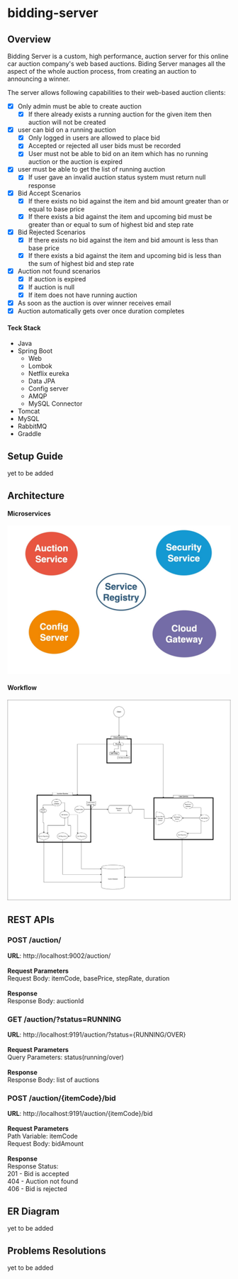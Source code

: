 # bidding-server

## Overview

Bidding Server is a custom, high performance, auction server for this online car auction company's web based auctions.
Biding Server manages all the aspect of the whole auction process, from creating an auction to announcing a winner.

The server allows following capabilities to their web-based auction clients:

- [x] Only admin must be able to create auction <br />
    - [x] If there already exists a running auction for the given item then auction will not be created<br />
- [x] user can bid on a running auction<br />
    - [x] Only logged in users are allowed to place bid<br />
    - [x] Accepted or rejected all user bids must be recorded <br />
    - [x] User must not be able to bid on an item which has no running auction or the auction is expired<br />
- [x] user must be able to get the list of running auction<br />
    - [x] If user gave an invalid auction status system must return null response<br />
- [x] Bid Accept Scenarios<br />
    - [x] If there exists no bid against the item and bid amount greater than or equal to base price<br />
    - [x] If there exists a bid against the item and upcoming bid must be greater than or equal to sum of highest bid and step rate<br />
- [x] Bid Rejected Scenarios<br />
    - [x] If there exists no bid against the item and bid amount is less than base price<br />
    - [x] If there exists a bid against the item and upcoming bid is less than the sum of highest bid and step rate<br />
- [x] Auction not found scenarios<br />
    - [x] If auction is expired<br />
    - [x] If auction is null<br />
    - [x] If item does not have running auction<br />
- [x] As soon as the auction is over winner receives email<br />
- [x] Auction automatically gets over once duration completes<br />

#### Teck Stack
* Java
* Spring Boot
    * Web
    * Lombok
    * Netflix eureka
    * Data JPA
    * Config server
    * AMQP
    * MySQL Connector
* Tomcat
* MySQL
* RabbitMQ
* Graddle

## Setup Guide
yet to be added

## Architecture
#### Microservices
![alt text](https://github.com/mittulmandhan/bidding-server/blob/main/Diagrams/modular_diagram.jpeg?raw=true)

#### Workflow
![alt text](https://github.com/mittulmandhan/bidding-server/blob/main/Diagrams/Workflow.jpg?raw=true)

## REST APIs
### POST /auction/
__URL__: http://localhost:9002/auction/ <br /><br />
__Request Parameters__ <br />
Request Body: itemCode, basePrice, stepRate, duration <br /><br />
__Response__ <br />
Response Body: auctionId <br />


### GET /auction/?status=RUNNING
__URL__: http://localhost:9191/auction/?status={RUNNING/OVER} <br /><br />
__Request Parameters__ <br />
Query Parameters: status(running/over) <br /><br />
__Response__ <br />
Response Body: list of auctions <br />

### POST /auction/{itemCode}/bid
__URL__: http://localhost:9191/auction/{itemCode}/bid <br /><br />
__Request Parameters__ <br />
Path Variable: itemCode <br />
Request Body: bidAmount <br /><br />
__Response__ <br />
Response Status: <br />
201 - Bid is accepted <br />
404 - Auction not found <br />
406 - Bid is rejected <br />


## ER Diagram
yet to be added

## Problems Resolutions
yet to be added
